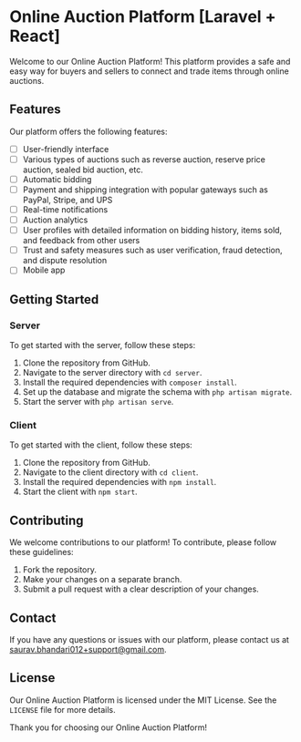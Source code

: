 # Online Auction Platform [Laravel + React]

Welcome to our Online Auction Platform! This platform provides a safe and easy way for buyers and sellers to connect and trade items through online auctions.

## Features

Our platform offers the following features:


- [ ] User-friendly interface
- [ ] Various types of auctions such as reverse auction, reserve price auction, sealed bid auction, etc.
- [ ] Automatic bidding
- [ ] Payment and shipping integration with popular gateways such as PayPal, Stripe, and UPS
- [ ] Real-time notifications
- [ ] Auction analytics
- [ ] User profiles with detailed information on bidding history, items sold, and feedback from other users
- [ ] Trust and safety measures such as user verification, fraud detection, and dispute resolution
- [ ] Mobile app

## Getting Started

### Server

To get started with the server, follow these steps:

1. Clone the repository from GitHub.
2. Navigate to the server directory with `cd server`.
3. Install the required dependencies with `composer install`.
4. Set up the database and migrate the schema with `php artisan migrate`.
5. Start the server with `php artisan serve`.

### Client

To get started with the client, follow these steps:

1. Clone the repository from GitHub.
2. Navigate to the client directory with `cd client`.
3. Install the required dependencies with `npm install`.
4. Start the client with `npm start`.

## Contributing

We welcome contributions to our platform! To contribute, please follow these guidelines:

1. Fork the repository.
2. Make your changes on a separate branch.
3. Submit a pull request with a clear description of your changes.

## Contact

If you have any questions or issues with our platform, please contact us at saurav.bhandari012+support@gmail.com.

## License

Our Online Auction Platform is licensed under the MIT License. See the `LICENSE` file for more details.

Thank you for choosing our Online Auction Platform!
